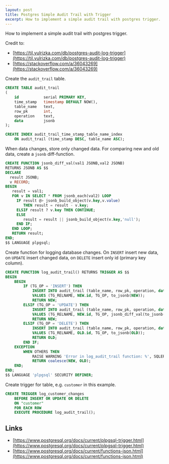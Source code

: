 ```yaml
---
layout: post
title: Postgres Simple Audit Trail with Trigger
excerpt: How to implement a simple audit trail with postgres trigger.
---
```


How to implement a simple audit trail with postgres trigger.

Credit to:
- [https://til.yulrizka.com/db/postgres-audit-log-trigger](https://til.yulrizka.com/db/postgres-audit-log-trigger)
- [https://stackoverflow.com/a/36043269](https://stackoverflow.com/a/36043269)


Create the `audit_trail` table.

```sql
CREATE TABLE audit_trail
(
    id           serial PRIMARY KEY,
    time_stamp   timestamp DEFAULT NOW(),
    table_name   text,
    row_pk       int,
    operation    text,
    data         jsonb
);

CREATE INDEX audit_trail_time_stamp_table_name_index
    ON audit_trail (time_stamp DESC, table_name ASC);
```

When data changes, store only changed data. For comparing new and old data, create a `jsonb` diff-function.

```sql
CREATE FUNCTION jsonb_diff_val(val1 JSONB,val2 JSONB)
RETURNS JSONB AS $$
DECLARE
  result JSONB;
  v RECORD;
BEGIN
   result = val1;
   FOR v IN SELECT * FROM jsonb_each(val2) LOOP
     IF result @> jsonb_build_object(v.key,v.value)
        THEN result = result - v.key;
     ELSIF result ? v.key THEN CONTINUE;
     ELSE
        result = result || jsonb_build_object(v.key,'null');
     END IF;
   END LOOP;
   RETURN result;
END;
$$ LANGUAGE plpgsql;
```

Create function for logging database changes. On `INSERT` insert new data, on `UPDATE` insert changed data, on `DELETE` insert only id (primary key column). 

```sql
CREATE FUNCTION log_audit_trail() RETURNS TRIGGER AS $$
BEGIN
    BEGIN
        IF (TG_OP = 'INSERT') THEN
            INSERT INTO audit_trail (table_name, row_pk, operation, data)
            VALUES (TG_RELNAME, NEW.id, TG_OP, to_jsonb(NEW));
            RETURN NEW;
        ELSIF (TG_OP = 'UPDATE') THEN
            INSERT INTO audit_trail (table_name, row_pk, operation, data)
            VALUES (TG_RELNAME, NEW.id, TG_OP, jsonb_diff_val(to_jsonb(NEW), to_jsonb(OLD)));
            RETURN NEW;
        ELSIF (TG_OP = 'DELETE') THEN
            INSERT INTO audit_trail (table_name, row_pk, operation, data)
            VALUES (TG_RELNAME, OLD.id, TG_OP, to_jsonb(OLD));
            RETURN OLD;
        END IF;
    EXCEPTION
        WHEN OTHERS THEN
            RAISE WARNING 'Error in log_audit_trail function: %', SQLERRM;
            RETURN coalesce(NEW, OLD);
    END;
END;
$$ LANGUAGE 'plpgsql' SECURITY DEFINER;
```

Create trigger for table, e.g. `customer` in this example.

```sql
CREATE TRIGGER log_customer_changes
    BEFORE INSERT OR UPDATE OR DELETE
    ON "customer"
    FOR EACH ROW
    EXECUTE PROCEDURE log_audit_trail();
```

## Links

- [https://www.postgresql.org/docs/current/plpgsql-trigger.html](https://www.postgresql.org/docs/current/plpgsql-trigger.html)
- [https://www.postgresql.org/docs/current/functions-json.html](https://www.postgresql.org/docs/current/functions-json.html)